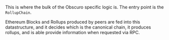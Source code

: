 This is where the bulk of the Obscuro specific logic is.
The entry point is the `RollupChain`.

Ethereum Blocks and Rollups produced by peers are fed into this datastructure, and it decides which is the canonical chain, 
it produces rollups, and is able provide information when requested via RPC. 